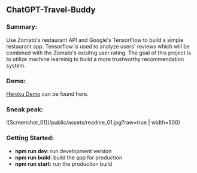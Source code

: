 ## ChatGPT-Travel-Buddy

### Summary:
Use Zomato's restaurant API and Google's TensorFlow to build a simple restaurant app. Tensorflow is used to analyze users' reviews which will be combined with the Zomato's exisitng user rating. The goal of this project is to utilize machine learninig to build a more trustworthy recommendation system.

### Demo:
[Heroku Demo](https://chatgpt-travel-buddy.herokuapp.com/) can be found here.

### Sneak peak:
![Screenshot_01](/public/assets/readme_01.jpg?raw=true | width=500)

### Getting Started:
<ul>
    <li><b>npm run dev</b>: run development version</li>
    <li><b>npm run build</b>: build the app for production</li>
    <li><b>npm run start</b>: run the production build</li>
</ul>
